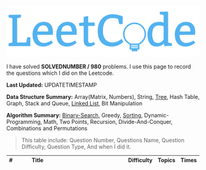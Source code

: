 ![](/images/in-post/2018-08-10-All-Leetcode/2019-01-09-19-22-01.png)

I have solved **SOLVEDNUMBER / 980** problems. I use this page to record the questions which I did on the Leetcode.

**Last Updated:** UPDATETIMESTAMP

**Data Structure Summary:** Array(Matrix, Numbers), String, [Tree](./summary/2019-01-12-Leetcode-Tree-Summary/), Hash Table, Graph, Stack and Queue, [Linked List](./summary/2019-01-26-Leetcode-Algorithm-Linked-List-Array/), Bit Manipulation

**Algorithm Summary:** [Binary-Search](./summary/2019-01-15-Algorithms-Binary-Search/), Greedy, [Sorting](../Leetcode-Leetcode-Sorting-Summary/), Dynamic-Programming, Math, Two Points, Recursion, Divide-And-Conquer, Combinations and Permutations

> This table include: Question Number, Questions Name, Question Difficulty, Question Type, And when I did it.

<!-- more -->

<style>
table th:nth-of-type(1) {
    width: 45px;
}

table th:nth-of-type(2) {
    width: 50%;
}

</style>

<!--more-->
| # | Title                                                                                                             | Difficulty   | Topics   | Times   |
| :--- | :---------------------------------------------------------------------------------------------------------------- | :----- | :----- | :--------- |
